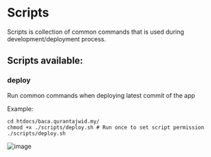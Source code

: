 # Scripts

Scripts is collection of common commands that is used during development/deployment process.

## Scripts available:

### deploy

Run common commands when deploying latest commit of the app

Example:

```shell
cd htdocs/baca.qurantajwid.my/
chmod +x ./scripts/deploy.sh # Run once to set script permission
./scripts/deploy.sh
```

![image](https://github.com/user-attachments/assets/31955526-6db9-4d16-8dac-843cfd2bc637)
